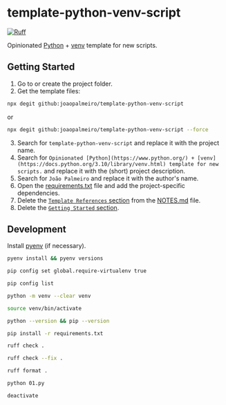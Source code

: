 # template-python-venv-script

[![Ruff](https://img.shields.io/endpoint?url=https://raw.githubusercontent.com/astral-sh/ruff/main/assets/badge/v2.json)](https://github.com/astral-sh/ruff)

Opinionated [Python](https://www.python.org/) + [venv](https://docs.python.org/3.10/library/venv.html) template for new scripts.

## Getting Started

1. Go to or create the project folder.
2. Get the template files:

```bash
npx degit github:joaopalmeiro/template-python-venv-script
```

or

```bash
npx degit github:joaopalmeiro/template-python-venv-script --force
```

3. Search for `template-python-venv-script` and replace it with the project name.
4. Search for `Opinionated [Python](https://www.python.org/) + [venv](https://docs.python.org/3.10/library/venv.html) template for new scripts.` and replace it with the (short) project description.
5. Search for `João Palmeiro` and replace it with the author's name.
6. Open the [requirements.txt](requirements.txt) file and add the project-specific dependencies.
7. Delete the [`Template References` section](NOTES.md#template-references) from the [NOTES.md](NOTES.md) file.
8. Delete the [`Getting Started` section](#getting-started).

## Development

Install [pyenv](https://github.com/pyenv/pyenv) (if necessary).

```bash
pyenv install && pyenv versions
```

```bash
pip config set global.require-virtualenv true
```

```bash
pip config list
```

```bash
python -m venv --clear venv
```

```bash
source venv/bin/activate
```

```bash
python --version && pip --version
```

```bash
pip install -r requirements.txt
```

```bash
ruff check .
```

```bash
ruff check --fix .
```

```bash
ruff format .
```

```bash
python 01.py
```

```bash
deactivate
```
